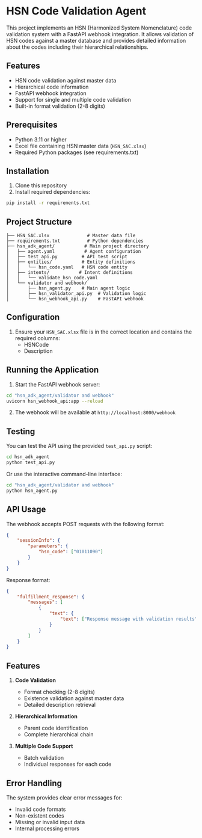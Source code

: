 # HSN Code Validation Agent

This project implements an HSN (Harmonized System Nomenclature) code validation system with a FastAPI webhook integration. It allows validation of HSN codes against a master database and provides detailed information about the codes including their hierarchical relationships.

## Features

- HSN code validation against master data
- Hierarchical code information
- FastAPI webhook integration
- Support for single and multiple code validation
- Built-in format validation (2-8 digits)

## Prerequisites

- Python 3.11 or higher
- Excel file containing HSN master data (`HSN_SAC.xlsx`)
- Required Python packages (see requirements.txt)

## Installation

1. Clone this repository
2. Install required dependencies:
```bash
pip install -r requirements.txt
```

## Project Structure

```
├── HSN_SAC.xlsx              # Master data file
├── requirements.txt          # Python dependencies
├── hsn_adk_agent/           # Main project directory
│   ├── agent.yaml           # Agent configuration
│   ├── test_api.py         # API test script
│   ├── entities/           # Entity definitions
│   │   └── hsn_code.yaml   # HSN code entity
│   ├── intents/           # Intent definitions
│   │   └── validate_hsn_code.yaml
│   └── validator and webhook/
│       ├── hsn_agent.py    # Main agent logic
│       ├── hsn_validator_api.py  # Validation logic
│       └── hsn_webhook_api.py    # FastAPI webhook
```

## Configuration

1. Ensure your `HSN_SAC.xlsx` file is in the correct location and contains the required columns:
   - HSNCode
   - Description

## Running the Application

1. Start the FastAPI webhook server:
```bash
cd "hsn_adk_agent/validator and webhook"
uvicorn hsn_webhook_api:app --reload
```

2. The webhook will be available at `http://localhost:8000/webhook`

## Testing

You can test the API using the provided `test_api.py` script:

```bash
cd hsn_adk_agent
python test_api.py
```

Or use the interactive command-line interface:

```bash
cd "hsn_adk_agent/validator and webhook"
python hsn_agent.py
```

## API Usage

The webhook accepts POST requests with the following format:

```json
{
    "sessionInfo": {
        "parameters": {
            "hsn_code": ["01011090"]
        }
    }
}
```

Response format:

```json
{
    "fulfillment_response": {
        "messages": [
            {
                "text": {
                    "text": ["Response message with validation results"]
                }
            }
        ]
    }
}
```

## Features

1. **Code Validation**
   - Format checking (2-8 digits)
   - Existence validation against master data
   - Detailed description retrieval

2. **Hierarchical Information**
   - Parent code identification
   - Complete hierarchical chain

3. **Multiple Code Support**
   - Batch validation
   - Individual responses for each code

## Error Handling

The system provides clear error messages for:
- Invalid code formats
- Non-existent codes
- Missing or invalid input data
- Internal processing errors
  

